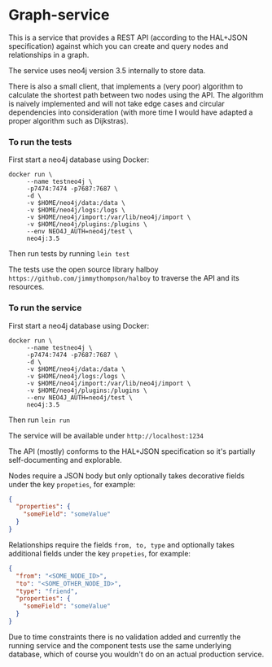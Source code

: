 Graph-service
====================
This is a service that provides a REST API (according to the HAL+JSON specification)
against which you can create and query nodes and relationships in a graph.

The service uses neo4j version 3.5 internally to store data.

There is also a small client, that implements a (very poor) algorithm to calculate
the shortest path between two nodes using the API. The algorithm is naively implemented
and will not take edge cases and circular dependencies into consideration (with more
time I would have adapted a proper algorithm such as Dijkstras).

### To run the tests
First start a neo4j database using Docker:

```
docker run \
     --name testneo4j \
     -p7474:7474 -p7687:7687 \
     -d \
     -v $HOME/neo4j/data:/data \
     -v $HOME/neo4j/logs:/logs \
     -v $HOME/neo4j/import:/var/lib/neo4j/import \
     -v $HOME/neo4j/plugins:/plugins \
     --env NEO4J_AUTH=neo4j/test \
     neo4j:3.5
```

Then run tests by running `lein test`

The tests use the open source library halboy `https://github.com/jimmythompson/halboy`
to traverse the API and its resources.

### To run the service
First start a neo4j database using Docker:

```
docker run \
     --name testneo4j \
     -p7474:7474 -p7687:7687 \
     -d \
     -v $HOME/neo4j/data:/data \
     -v $HOME/neo4j/logs:/logs \
     -v $HOME/neo4j/import:/var/lib/neo4j/import \
     -v $HOME/neo4j/plugins:/plugins \
     --env NEO4J_AUTH=neo4j/test \
     neo4j:3.5
```

Then run `lein run`

The service will be available under `http://localhost:1234`

The API (mostly) conforms to the HAL+JSON specification
so it's partially self-documenting and explorable. 

Nodes require a JSON body but only optionally
takes decorative fields under the key `propeties`, for example:
```JSON
{
  "properties": {
    "someField": "someValue"
  }
}
```


Relationships require the fields `from, to, type` and optionally
takes additional fields under the key `propeties`, for example:
```JSON
{
  "from": "<SOME_NODE_ID>",
  "to": "<SOME_OTHER_NODE_ID>",
  "type": "friend",
  "properties": {
    "someField": "someValue"
  }
}
``` 

Due to time constraints there is no validation added and currently the running service
and the component tests use the same underlying database, which of course you wouldn't
do on an actual production service.
